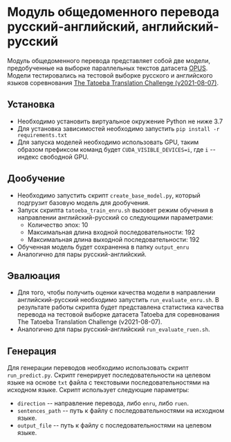 # Модуль общедоменного перевода русский-английский, английский-русский

Модуль общедоменного перевода представляет собой две модели, предобученные на выборке параллельных текстов датасета [OPUS](https://opus.nlpl.eu/). Модели тестировались на тестовой выборке русского и английского языков соревнования [The Tatoeba Translation Challenge (v2021-08-07)](https://github.com/Helsinki-NLP/Tatoeba-Challenge/blob/master/README-v2021-08-07.md).

## Установка

- Необходимо установить виртуальное окружение Python не ниже 3.7
- Для установка зависимостей необходимо запустить `pip install -r requirements.txt`
- Для запуска моделей необходимо использовать GPU, таким образом префиксом команд будет `CUDA_VISIBLE_DEVICES=i`, где `i` -- индекс свободной GPU.

## Дообучение

- Необходимо запустить скрипт `create_base_model.py`, который подгрузит базовую модель для дообучения.
- Запуск скрипта `tatoeba_train_enru.sh` вызовет режим обучения в направлении английский-русский со следующими параметрами:
  - Количество эпох: 10
  - Максимальная длина входной последовательности: 192
  - Максимальная длина выходной последовательности: 192
- Обученная модель будет сохраненна в папку `output_enru`
- Аналогично для пары русский-английский.

## Эвалюация

- Для того, чтобы получить оценки качества модели в направлении английский-русский необходимо запустить `run_evaluate_enru.sh`. В результате работы скрипта будет представлена статистика качества перевода на тестовой выборке датасета Tatoeba для соревнования The Tatoeba Translation Challenge (v2021-08-07).
- Аналогично для пары русский-английский `run_evaluate_ruen.sh`.

## Генерация

Для генерации переводов необходимо использовать скрипт `run_predict.py`. Скрипт генерирует последовательности на целевом языке на основе `txt` файла с текстовыми последовательностями на исходном языке. Скрипт использует следующие параметры:

- `direction` -- направление перевода, либо `enru`, либо `ruen`.
- `sentences_path` -- путь к файлу с последовательностями на исходном языке.
- `output_file` -- путь к файлу с последовательностями на целевом языке.
